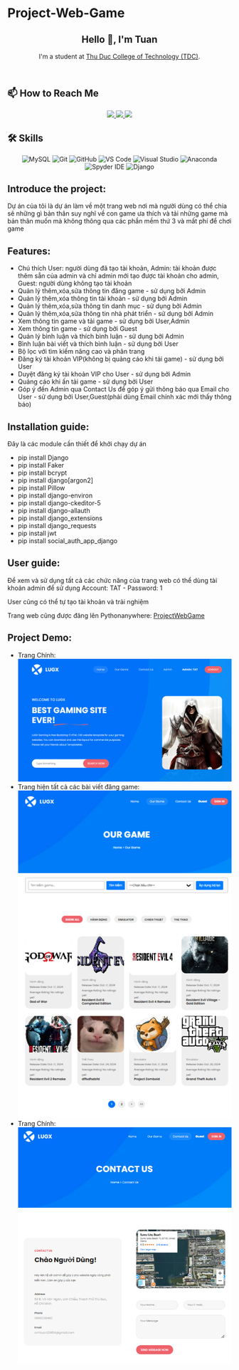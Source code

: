 # Project-Web-Game
<h2 align="center">Hello 👋, I'm Tuan</h2>

<p align="center">
  I'm a student at <a href="https://el.tdc.edu.vn/" target="_blank">Thu Duc College of Technology (TDC)</a>.
</p>

<br />

## 📫 How to Reach Me

<p align="center">
  <a href="https://www.facebook.com/profile.php?id=100045664062141&mibextid=ZbWKwL" alt="Facebook" target="_blank">
    <img src="https://img.icons8.com/fluent/48/000000/facebook-new.png" />
  </a> 
  <a href="https://github.com/TAT2511" alt="GitHub" target="_blank">
    <img src="https://img.icons8.com/fluent/48/000000/github.png"/>
  </a> 
  <a href="mailto:trananhtuan.tdc.2223@gmail.com" alt="Email" target="_blank">
    <img src="https://img.icons8.com/fluent/48/000000/mailing.png"/>
  </a>
</p>

## 🛠️ Skills

<p align="center">
  <img src="https://img.icons8.com/color/48/000000/mysql-logo.png" alt="MySQL"/>
  <img src="https://img.icons8.com/color/48/000000/git.png" alt="Git"/>
  <img src="https://img.icons8.com/color/48/000000/github-2.png" alt="GitHub"/>
  <img src="https://img.icons8.com/color/48/000000/visual-studio-code-2019.png" alt="VS Code"/>
  <img src="https://img.icons8.com/color/48/null/visual-studio--v2.png" alt="Visual Studio"/>
  <img src="https://img.icons8.com/dusk/48/000000/anaconda.png" alt="Anaconda"/>
  <img src="https://img.icons8.com/fluent/48/000000/spyder-ide.png" alt="Spyder IDE"/>
  <img src="https://img.icons8.com/color/48/000000/django.png" alt="Django"/>
</p>

## Introduce the project:
<p>
Dự án của tôi là dự án làm về một trang web nơi mà người dùng có thể chia sẽ những gì bản thân suy nghĩ về con game ưa thích và tải những game mà bản thân muốn mà không thông qua các phần mềm thứ 3 và mất phí để chơi game
</p>

## Features:
- Chú thích User: người dùng đã tạo tài khoản, Admin: tài khoản được thêm sẵn của admin và chỉ admin mới tạo được tài khoản cho admin, Guest: người dùng không tạo tài khoản 
- Quản lý thêm,xóa,sửa thông tin đăng game - sử dụng bởi Admin
- Quản lý thêm,xóa thông tin tài khoản - sử dụng bởi Admin
- Quản lý thêm,xóa,sửa thông tin danh mục - sử dụng bởi Admin
- Quản lý thêm,xóa,sửa thông tin nhà phát triển - sử dụng bởi Admin
- Xem thông tin game và tải game - sử dụng bởi User,Admin
- Xem thông tin game - sử dụng bởi Guest
- Quản lý bình luận và thích bình luận - sử dụng bởi Admin
- Bình luận bài viết và thích bình luận - sử dụng bởi User
- Bộ lọc với tìm kiếm nâng cao và phân trang
- Đăng ký tài khoản VIP(không bị quảng cáo khi tải game) - sử dụng bởi User
- Duyệt đăng ký tài khoản VIP cho User - sử dụng bởi Admin
- Quảng cáo khi ấn tải game - sử dụng bởi User
- Góp ý đến Admin qua Contact Us để góp ý gửi thông báo qua Email cho User - sử dụng bởi User,Guest(phải dùng Email chính xác mới thấy thông báo)

## Installation guide:
<p>Đây là các module cần thiết để khởi chạy dự án</p>

- pip install Django
- pip install Faker
- pip install bcrypt
- pip install django[argon2] 
- pip install Pillow
- pip install django-environ
- pip install django-ckeditor-5
- pip install django-allauth
- pip install django_extensions
- pip install django_requests
- pip install jwt
- pip install social_auth_app_django

## User guide:
<p>Để xem và sử dụng tất cả các chức năng của trang web có thể dùng tài khoản admin để sử dụng Account: TAT - Password: 1</p>
<p>User cũng có thể tự tạo tài khoản và trải nghiệm</p>
<p>Trang web cũng được đăng lên Pythonanywhere: <a href="https://tat25.pythonanywhere.com/ProjectWebGame/index/" alt="Web" target="_blank">ProjectWebGame</a></p>

## Project Demo:
- Trang Chính:
![ProjectWebGame](ReadMe/index.png)
- Trang hiện tất cả các bài viết đăng game:
![ProjectWebGame](ReadMe/OurGame.png)
- Trang Chính:
![ProjectWebGame](ReadMe/ContactUs.png)
